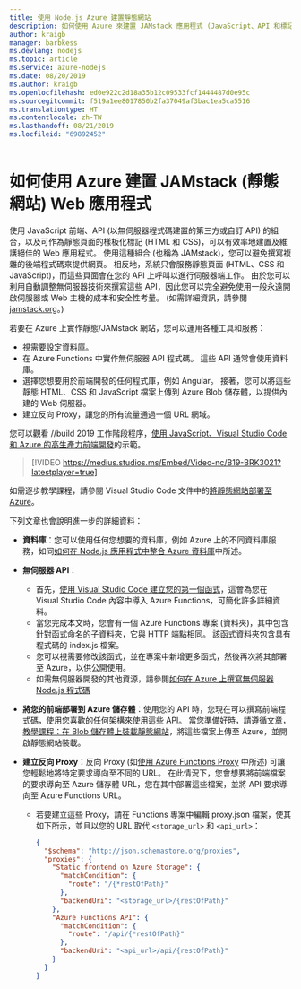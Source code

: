 ```yaml
---
title: 使用 Node.js Azure 建置靜態網站
description: 如何使用 Azure 來建置 JAMstack 應用程式 (JavaScript、API 和標記)
author: kraigb
manager: barbkess
ms.devlang: nodejs
ms.topic: article
ms.service: azure-nodejs
ms.date: 08/20/2019
ms.author: kraigb
ms.openlocfilehash: ed0e922c2d18a35b12c09533fcf1444487d0e95c
ms.sourcegitcommit: f519a1ee8017850b2fa37049af3bac1ea5ca5516
ms.translationtype: HT
ms.contentlocale: zh-TW
ms.lasthandoff: 08/21/2019
ms.locfileid: "69892452"
---
```

# <a name="how-to-build-jamstack-static-site-web-apps-with-azure"></a>如何使用 Azure 建置 JAMstack (靜態網站) Web 應用程式

使用 JavaScript  前端、API  (以無伺服器程式碼建置的第三方或自訂 API) 的組合，以及可作為靜態頁面的樣板化標記  (HTML 和 CSS)，可以有效率地建置及維護絕佳的 Web 應用程式。 使用這種組合 (也稱為 JAMstack)，您可以避免撰寫複雜的後端程式碼來提供網頁。 相反地，系統只會服務靜態頁面 (HTML、CSS 和 JavaScript)，而這些頁面會在您的 API 上呼叫以進行伺服器端工作。 由於您可以利用自動調整無伺服器技術來撰寫這些 API，因此您可以完全避免使用一般永遠開啟伺服器或 Web 主機的成本和安全性考量。 (如需詳細資訊，請參閱 [jamstack.org](https://jamstack.org/)。)

若要在 Azure 上實作靜態/JAMstack 網站，您可以運用各種工具和服務：

- 視需要設定資料庫。
- 在 Azure Functions 中實作無伺服器 API 程式碼。 這些 API 通常會使用資料庫。
- 選擇您想要用於前端開發的任何程式庫，例如 Angular。 接著，您可以將這些靜態 HTML、CSS 和 JavaScript 檔案上傳到 Azure Blob 儲存體，以提供內建的 Web 伺服器。
- 建立反向 Proxy，讓您的所有流量通過一個 URL 網域。

您可以觀看 //build 2019 工作階段程序，[使用 JavaScript、Visual Studio Code 和 Azure 的高生產力前端開發](https://mybuild.techcommunity.microsoft.com/sessions/77038?source=sessions#top-anchor)的示範。

> [!VIDEO https://medius.studios.ms/Embed/Video-nc/B19-BRK3021?latestplayer=true]

如需逐步教學課程，請參閱 Visual Studio Code 文件中的[將靜態網站部署至 Azure](https://code.visualstudio.com/tutorials/static-website/getting-started)。

下列文章也會說明進一步的詳細資料：

- **資料庫**：您可以使用任何您想要的資料庫，例如 Azure 上的不同資料庫服務，如同[如何在 Node.js 應用程式中整合 Azure 資料庫](node-howto-integrate-databases.md)中所述。
  
- **無伺服器 API**：

  - 首先，[使用 Visual Studio Code 建立您的第一個函式](/azure/azure-functions/functions-create-first-function-vs-code)，這會為您在 Visual Studio Code 內容中導入 Azure Functions，可簡化許多詳細資料。
  - 當您完成本文時，您會有一個 Azure Functions 專案 (資料夾)，其中包含針對函式命名的子資料夾，它與 HTTP 端點相同。 該函式資料夾包含具有程式碼的 index.js  檔案。
  - 您可以視需要修改該函式，並在專案中新增更多函式，然後再次將其部署至 Azure，以供公開使用。
  - 如需無伺服器開發的其他資源，請參閱[如何在 Azure 上撰寫無伺服器 Node.js 程式碼](node-howto-write-serverless-code.md)

- **將您的前端部署到 Azure 儲存體**：使用您的 API 時，您現在可以撰寫前端程式碼，使用您喜歡的任何架構來使用這些 API。 當您準備好時，請遵循文章，[教學課程：在 Blob 儲存體上裝載靜態網站](/azure/storage/blobs/storage-blob-static-website-host)，將這些檔案上傳至 Azure，並開啟靜態網站裝載。

- **建立反向 Proxy**：反向 Proxy (如[使用 Azure Functions Proxy](/azure/azure-functions/functions-proxies) 中所述) 可讓您輕鬆地將特定要求導向至不同的 URL。 在此情況下，您會想要將前端檔案的要求導向至 Azure 儲存體 URL，您在其中部署這些檔案，並將 API 要求導向至 Azure Functions URL。

  - 若要建立這些 Proxy，請在 Functions 專案中編輯 proxy.json  檔案，使其如下所示，並且以您的 URL 取代 `<storage_url>` 和 `<api_url>`：
  
    ```json
    {
      "$schema": "http://json.schemastore.org/proxies",
      "proxies": {
        "Static frontend on Azure Storage": {
          "matchCondition": {
            "route": "/{*restOfPath}"
          },
          "backendUri": "<storage_url>/{restOfPath}"
        },
        "Azure Functions API": {
          "matchCondition": {
            "route": "/api/{*restOfPath}"
          },
          "backendUri": "<api_url>/api/{restOfPath}"
        }
      }
    }
    ```
